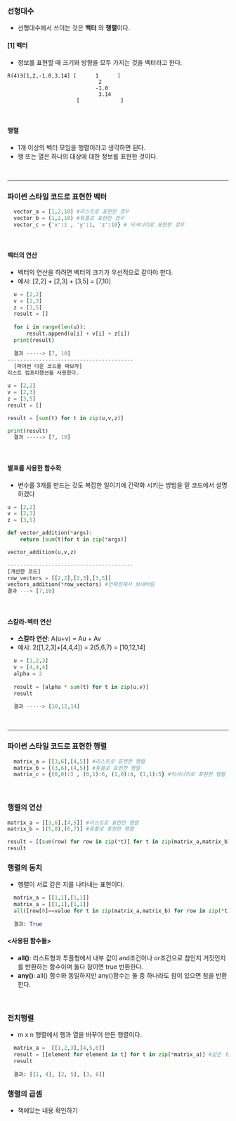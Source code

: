 ### 선형대수
- 선형대수에서 쓰이는 것은 **백터** 와 **행렬**이다.   

#### [1] 벡터
- 정보를 표현할 때 크기와 방향을 모두 가지는 것을 벡터라고 한다.  
```
R(4)∋[1,2,-1.0,3.14] [      1      ]
                             2
                            -1.0
                             3.14
                      [             ]                  
 ```
<br>

#### 행렬
- 1개 이상의 벡터 모임을 행렬이라고 생각하면 된다.  
- 행 또는 열은 하나의 대상에 대한 정보를 표현한 것이다.  
<br>
<hr>

### 파이썬 스타일 코드로 표현한 벡터
```python
  vector_a = [1,2,10] #리스트로 표현한 경우
  vector_b = (1,2,10) #튜플로 표현한 경우
  vector_c = {'x':1 , 'y':1, 'z':10} # 딕셔너리로 표현한 경우
```
<br>

#### 벡터의 연산
- 벡터의 연산을 하려면 벡터의 크기가 우선적으로 같아야 한다.
- 예시: [2,2] + [2,3] + [3,5] = [7,10]  
```python
  u = [2,2]
  v = [2,3]
  z = [3,5]
  result = []
  
  for i in range(len(u)):
      result.append(u[i] + v[i] + z[i])
  print(result)
  
  결과 -----> [7, 10]
----------------------------------------
  [파이썬 다운 코드를 짜보자]
리스트 컴프리헨션을 사용한다.

u = [2,2]
v = [2,3]
z = [3,5]
result = []

result = [sum(t) for t in zip(u,v,z)]

print(result)
  결과 -----> [7, 10]
```
<br>

#### 별표를 사용한 함수화
- 변수를 3개를 만드는 것도 복잡한 일이기에 간략화 시키는 방법을 밑 코드에서 설명하겠다
```python
u = [2,2]
v = [2,3]
z = [3,5]

def vector_addition(*args):
    return [sum(t)for t in zip(*args)]

vector_addition(u,v,z)

----------------------------------------
[개선한 코드]
row_vectors = [[2,2],[2,3],[3,5]] 
vectors_addition(*row_vectors) #언패킹해서 보내버림
결과 ---> [7,10]

```
<br>

#### 스칼라-벡터 연산
- **스칼라 연산**: A(u+v) = Au + Av  
- 예시: 2([1,2,3]+[4,4,4]) = 2(5,6,7) = [10,12,14]  
```python
  u = [1,2,3]
  v = [4,4,4] 
  alpha = 2
  
  result = [alpha * sum(t) for t in zip(u,v)]
  result
  
  결과 -----> [10,12,14]
```
<br>
<hr>

### 파이썬 스타일 코드로 표현한 행렬
```python
  matrix_a = [[3,6],[4,5]] #리스트로 표현한 행렬
  matrix_b = [(3,6),(4,5)] #튜플로 표현한 행렬
  matrix_c = {(0,0):3 , (0,1):6, (1,0):4, (1,1):5} #딕셔너리로 표현한 행렬
```
<br>

### 행렬의 연산
```python
matrix_a = [[3,6],[4,5]] #리스트로 표현한 행렬
matrix_b = [(5,8),(6,7)] #튜플로 표현한 행렬

result = [[sum(row) for row in zip(*t)] for t in zip(matrix_a,matrix_b)] #뒤에서 시작해서 앞으로 넘어오는 형식으로 이해하자
result
```

### 행렬의 동치
- 행렬이 서로 같은 지를 나타내는 표현이다.  
```python
  matrix_a = [[1,1],[1,1]]
  matrix_a = [[1,1],[1,1]]
  all([row[0]==value for t in zip(matrix_a,matrix_b) for row in zip(*t) for value in row])
  
  결과: True
```
#### <사용된 함수들>
- **all()**: 리스트형과 투플형에서 내부 값이 and조건이나 or조건으로 참인지 거짓인지를 반환하는 함수이며 둘다 참이면 true 반환한다.  
- **any()**: all() 함수와 동일하지만 any()함수는 둘 중 하나라도 참이 있으면 참을 반환한다.
<br>

### 전치행렬
- m x n 행렬에서 행과 열을 바꾸어 만든 행렬이다.  
```python
  matrix_a =  [[1,2,3],[4,5,6]]
  result = [[element for element in t] for t in zip(*matrix_a)] #같은 위치에 있는 값들이 t에 할당된다
  result
  
  결과: [[1, 4], [2, 5], [3, 6]]
```

### 행렬의 곱셈
- 책에있는 내용 확인하기














